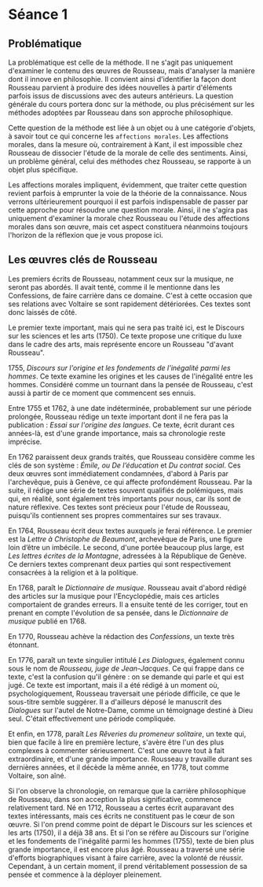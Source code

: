 # Séance 1

## Problématique

La problématique est celle de la méthode. Il ne s'agit pas uniquement d'examiner le contenu des œuvres de Rousseau, mais d'analyser la manière dont il innove en philosophie. Il convient ainsi d'identifier la façon dont Rousseau parvient à produire des idées nouvelles à partir d'éléments parfois issus de discussions avec des auteurs antérieurs. La question générale du cours portera donc sur la méthode, ou plus précisément sur les méthodes adoptées par Rousseau dans son approche philosophique.

Cette question de la méthode est liée à un objet ou à une catégorie d'objets, à savoir tout ce qui concerne les `affections morales`. Les affections morales, dans la mesure où, contrairement à Kant, il est impossible chez Rousseau de dissocier l'étude de la morale de celle des sentiments. Ainsi, un problème général, celui des méthodes chez Rousseau, se rapporte à un objet plus spécifique.

Les affections morales impliquent, évidemment, que traiter cette question revient parfois à emprunter la voie de la théorie de la connaissance. Nous verrons ultérieurement pourquoi il est parfois indispensable de passer par cette approche pour résoudre une question morale. Ainsi, il ne s'agira pas uniquement d'examiner la morale chez Rousseau ou l'étude des affections morales dans son œuvre, mais cet aspect constituera néanmoins toujours l'horizon de la réflexion que je vous propose ici.

## Les œuvres clés de Rousseau

Les premiers écrits de Rousseau, notamment ceux sur la musique, ne seront pas abordés. Il avait tenté, comme il le mentionne dans les Confessions, de faire carrière dans ce domaine. C'est à cette occasion que ses relations avec Voltaire se sont rapidement détériorées. Ces textes sont donc laissés de côté.

Le premier texte important, mais qui ne sera pas traité ici, est le Discours sur les sciences et les arts (1750). Ce texte propose une critique du luxe dans le cadre des arts, mais représente encore un Rousseau "d'avant Rousseau".

1755, *Discours sur l'origine et les fondements de l'inégalité parmi les hommes*. Ce texte examine les origines et les causes de l'inégalité entre les hommes. Considéré comme un tournant dans la pensée de Rousseau, c'est aussi à partir de ce moment que commencent ses ennuis.

Entre 1755 et 1762, à une date indéterminée, probablement sur une période prolongée, Rousseau rédige un texte important dont il ne fera pas la publication : *Essai sur l'origine des langues*. Ce texte, écrit durant ces années-là, est d'une grande importance, mais sa chronologie reste imprécise.

En 1762 paraissent deux grands traités, que Rousseau considère comme les clés de son système : *Émile, ou De l’éducation* et *Du contrat social*. Ces deux œuvres sont immédiatement condamnées, d'abord à Paris par l'archevêque, puis à Genève, ce qui affecte profondément Rousseau. Par la suite, il rédige une série de textes souvent qualifiés de polémiques, mais qui, en réalité, sont également très importants pour nous, car ils sont de nature réflexive. Ces textes sont précieux pour l'étude de Rousseau, puisqu'ils contiennent ses propres commentaires sur ses travaux.

En 1764, Rousseau écrit deux textes auxquels je ferai référence. Le premier est la *Lettre à Christophe de Beaumont*, archevêque de Paris, une figure loin d’être un imbécile. Le second, d'une portée beaucoup plus large, est *Les lettres écrites de la Montagne*, adressées à la République de Genève. Ce derniers textes comprenant deux parties qui sont respectivement consacrées à la religion et à la politique.

En 1768, paraît le *Dictionnaire de musique*. Rousseau avait d'abord rédigé des articles sur la musique pour l'Encyclopédie, mais ces articles comportaient de grandes erreurs. Il a ensuite tenté de les corriger, tout en prenant en compte l'évolution de sa pensée, dans le *Dictionnaire de musique* publié en 1768.

En 1770, Rousseau achève la rédaction des *Confessions*, un texte très étonnant.

En 1776, paraît un texte singulier intitulé *Les Dialogues*, également connu sous le nom de *Rousseau, juge de Jean-Jacques*. Ce qui frappe dans ce texte, c'est la confusion qu'il génère : on se demande qui parle et qui est jugé. Ce texte est important, mais il a été rédigé à un moment où, psychologiquement, Rousseau traversait une période difficile, ce que le sous-titre semble suggérer. Il a d'ailleurs déposé le manuscrit des *Dialogues* sur l'autel de Notre-Dame, comme un témoignage destiné à Dieu seul. C'était effectivement une période compliquée.

Et enfin, en 1778, paraît *Les Rêveries du promeneur solitaire*, un texte qui, bien que facile à lire en première lecture, s'avère être l'un des plus complexes à commenter sérieusement. C'est une œuvre tout à fait extraordinaire, et d'une grande importance. Rousseau y travaille durant ses dernières années, et il décède la même année, en 1778, tout comme Voltaire, son aîné.

Si l'on observe la chronologie, on remarque que la carrière philosophique de Rousseau, dans son acception la plus significative, commence relativement tard. Né en 1712, Rousseau a certes écrit auparavant des textes intéressants, mais ces écrits ne constituent pas le cœur de son œuvre. Si l'on prend comme point de départ le Discours sur les sciences et les arts (1750), il a déjà 38 ans. Et si l'on se réfère au Discours sur l'origine et les fondements de l'inégalité parmi les hommes (1755), texte de bien plus grande importance, il est encore plus âgé. Rousseau a traversé une série d'efforts biographiques visant à faire carrière, avec la volonté de réussir. Cependant, à un certain moment, il prend véritablement possession de sa pensée et commence à la déployer pleinement.
